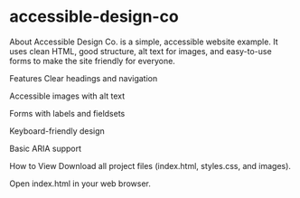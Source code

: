 # accessible-design-co

About
Accessible Design Co. is a simple, accessible website example. It uses clean HTML, good structure, alt text for images, and easy-to-use forms to make the site friendly for everyone.

Features
Clear headings and navigation

Accessible images with alt text

Forms with labels and fieldsets

Keyboard-friendly design

Basic ARIA support

How to View
Download all project files (index.html, styles.css, and images).

Open index.html in your web browser.
